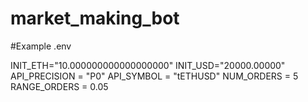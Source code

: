 # market_making_bot

#Example .env

INIT_ETH="10.000000000000000000"
INIT_USD="20000.00000"
API_PRECISION = "P0"
API_SYMBOL = "tETHUSD"
NUM_ORDERS = 5
RANGE_ORDERS = 0.05
